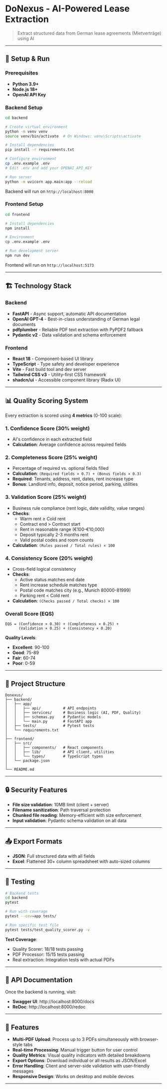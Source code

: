 # DoNexus - AI-Powered Lease Extraction

> Extract structured data from German lease agreements (Mietverträge) using AI

---

## 🚀 Setup & Run

### Prerequisites

- **Python 3.9+**
- **Node.js 18+**
- **OpenAI API Key**

### Backend Setup

```bash
cd backend

# Create virtual environment
python -m venv venv
source venv/bin/activate  # On Windows: venv\Scripts\activate

# Install dependencies
pip install -r requirements.txt

# Configure environment
cp .env.example .env
# Edit .env and add your OPENAI_API_KEY

# Run server
python -m uvicorn app.main:app --reload
```

Backend will run on `http://localhost:8000`

### Frontend Setup

```bash
cd frontend

# Install dependencies
npm install

# Environment
cp .env.example .env

# Run development server
npm run dev


```


Frontend will run on `http://localhost:5173`

---

## 🏗️ Technology Stack

### Backend
- **FastAPI** - Async support, automatic API documentation
- **OpenAI GPT-4** - Best-in-class understanding of German legal documents
- **pdfplumber** - Reliable PDF text extraction with PyPDF2 fallback
- **Pydantic v2** - Data validation and schema enforcement

### Frontend
- **React 18** - Component-based UI library
- **TypeScript** - Type safety and developer experience
- **Vite** - Fast build tool and dev server
- **Tailwind CSS v3** - Utility-first CSS framework
- **shadcn/ui** - Accessible component library (Radix UI)

---

## 📊 Quality Scoring System

Every extraction is scored using **4 metrics** (0-100 scale):

### 1. Confidence Score (30% weight)
- AI's confidence in each extracted field
- **Calculation**: Average confidence across required fields

### 2. Completeness Score (25% weight)
- Percentage of required vs. optional fields filled
- **Calculation**: `(Required fields × 0.7) + (Bonus fields × 0.3)`
- **Required**: Tenants, address, rent, dates, rent increase type
- **Bonus**: Landlord info, deposit, notice period, parking, utilities

### 3. Validation Score (25% weight)
- Business rule compliance (rent logic, date validity, value ranges)
- **Checks**:
  - Warm rent ≥ Cold rent
  - Contract end > Contract start
  - Rent in reasonable range (€100-€10,000)
  - Deposit typically 2-3 months rent
  - Valid postal codes and room counts
- **Calculation**: `(Rules passed / Total rules) × 100`

### 4. Consistency Score (20% weight)
- Cross-field logical consistency
- **Checks**:
  - Active status matches end date
  - Rent increase schedule matches type
  - Postal code matches city (e.g., Munich 80000-81999)
  - Parking rent < Cold rent
- **Calculation**: `(Checks passed / Total checks) × 100`

### Overall Score (EQS)

```
EQS = (Confidence × 0.30) + (Completeness × 0.25) + 
      (Validation × 0.25) + (Consistency × 0.20)
```

**Quality Levels**:
- **Excellent**: 90-100
- **Good**: 75-89
- **Fair**: 60-74
- **Poor**: 0-59

---

## 📁 Project Structure

```
Donexus/
├── backend/
│   ├── app/
│   │   ├── api/          # API endpoints
│   │   ├── services/     # Business logic (AI, PDF, Quality)
│   │   ├── schemas.py    # Pydantic models
│   │   └── main.py       # FastAPI app
│   ├── tests/            # Pytest tests
│   └── requirements.txt
│
├── frontend/
│   ├── src/
│   │   ├── components/   # React components
│   │   ├── lib/          # API client, utilities
│   │   └── types/        # TypeScript types
│   └── package.json
│
└── README.md
```

---

## 🔒 Security Features

- **File size validation**: 10MB limit (client + server)
- **Filename sanitization**: Path traversal protection
- **Chunked file reading**: Memory-efficient with size enforcement
- **Input validation**: Pydantic schema validation on all data

---

## 📤 Export Formats

- **JSON**: Full structured data with all fields
- **Excel**: Flattened 30+ column spreadsheet with auto-sized columns

---

## 🧪 Testing

```bash
# Backend tests
cd backend
pytest

# Run with coverage
pytest --cov=app tests/

# Run specific test file
pytest tests/test_quality_scorer.py -v
```

**Test Coverage**:
- Quality Scorer: 18/18 tests passing
- PDF Processor: 15/15 tests passing
- Real extraction: Integration tests with actual PDFs

---

## 📝 API Documentation

Once the backend is running, visit:
- **Swagger UI**: http://localhost:8000/docs
- **ReDoc**: http://localhost:8000/redoc

---

## 🎯 Features

- **Multi-PDF Upload**: Process up to 3 PDFs simultaneously with browser-style tabs
- **Real-time Processing**: Manual trigger button for user control
- **Quality Metrics**: Visual quality indicators with detailed breakdowns
- **Export Options**: Download individual or all results as JSON/Excel
- **Error Handling**: Client and server-side validation with user-friendly messages
- **Responsive Design**: Works on desktop and mobile devices

---
